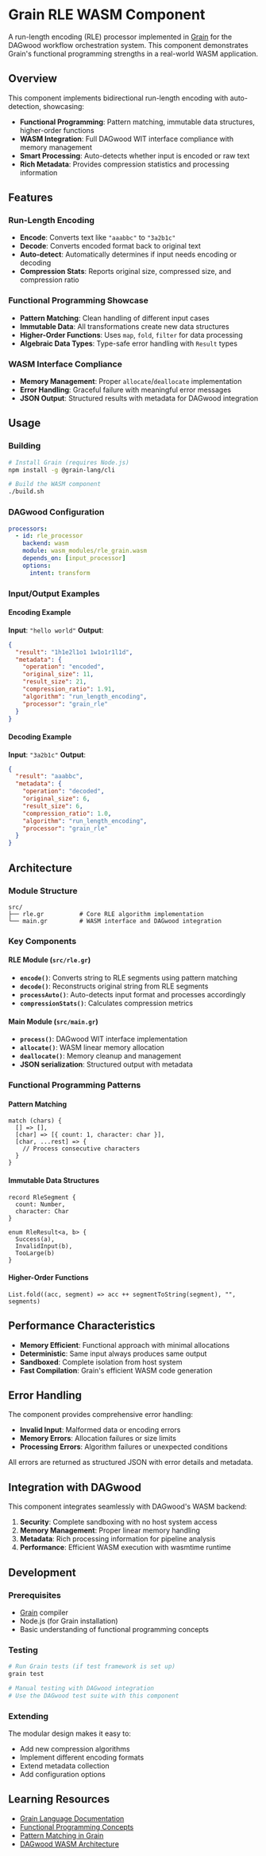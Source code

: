 # Grain RLE WASM Component

A run-length encoding (RLE) processor implemented in [Grain](https://grain-lang.org/) for the DAGwood workflow orchestration system. This component demonstrates Grain's functional programming strengths in a real-world WASM application.

## Overview

This component implements bidirectional run-length encoding with auto-detection, showcasing:

- **Functional Programming**: Pattern matching, immutable data structures, higher-order functions
- **WASM Integration**: Full DAGwood WIT interface compliance with memory management
- **Smart Processing**: Auto-detects whether input is encoded or raw text
- **Rich Metadata**: Provides compression statistics and processing information

## Features

### Run-Length Encoding
- **Encode**: Converts text like `"aaabbc"` to `"3a2b1c"`
- **Decode**: Converts encoded format back to original text
- **Auto-detect**: Automatically determines if input needs encoding or decoding
- **Compression Stats**: Reports original size, compressed size, and compression ratio

### Functional Programming Showcase
- **Pattern Matching**: Clean handling of different input cases
- **Immutable Data**: All transformations create new data structures
- **Higher-Order Functions**: Uses `map`, `fold`, `filter` for data processing
- **Algebraic Data Types**: Type-safe error handling with `Result` types

### WASM Interface Compliance
- **Memory Management**: Proper `allocate`/`deallocate` implementation
- **Error Handling**: Graceful failure with meaningful error messages
- **JSON Output**: Structured results with metadata for DAGwood integration

## Usage

### Building

```bash
# Install Grain (requires Node.js)
npm install -g @grain-lang/cli

# Build the WASM component
./build.sh
```

### DAGwood Configuration

```yaml
processors:
  - id: rle_processor
    backend: wasm
    module: wasm_modules/rle_grain.wasm
    depends_on: [input_processor]
    options:
      intent: transform
```

### Input/Output Examples

#### Encoding Example
**Input**: `"hello world"`
**Output**:
```json
{
  "result": "1h1e2l1o1 1w1o1r1l1d",
  "metadata": {
    "operation": "encoded",
    "original_size": 11,
    "result_size": 21,
    "compression_ratio": 1.91,
    "algorithm": "run_length_encoding",
    "processor": "grain_rle"
  }
}
```

#### Decoding Example
**Input**: `"3a2b1c"`
**Output**:
```json
{
  "result": "aaabbc",
  "metadata": {
    "operation": "decoded",
    "original_size": 6,
    "result_size": 6,
    "compression_ratio": 1.0,
    "algorithm": "run_length_encoding",
    "processor": "grain_rle"
  }
}
```

## Architecture

### Module Structure
```
src/
├── rle.gr          # Core RLE algorithm implementation
└── main.gr         # WASM interface and DAGwood integration
```

### Key Components

#### RLE Module (`src/rle.gr`)
- **`encode()`**: Converts string to RLE segments using pattern matching
- **`decode()`**: Reconstructs original string from RLE segments
- **`processAuto()`**: Auto-detects input format and processes accordingly
- **`compressionStats()`**: Calculates compression metrics

#### Main Module (`src/main.gr`)
- **`process()`**: DAGwood WIT interface implementation
- **`allocate()`**: WASM linear memory allocation
- **`deallocate()`**: Memory cleanup and management
- **JSON serialization**: Structured output with metadata

### Functional Programming Patterns

#### Pattern Matching
```grain
match (chars) {
  [] => [],
  [char] => [{ count: 1, character: char }],
  [char, ...rest] => {
    // Process consecutive characters
  }
}
```

#### Immutable Data Structures
```grain
record RleSegment {
  count: Number,
  character: Char
}

enum RleResult<a, b> {
  Success(a),
  InvalidInput(b),
  TooLarge(b)
}
```

#### Higher-Order Functions
```grain
List.fold((acc, segment) => acc ++ segmentToString(segment), "", segments)
```

## Performance Characteristics

- **Memory Efficient**: Functional approach with minimal allocations
- **Deterministic**: Same input always produces same output
- **Sandboxed**: Complete isolation from host system
- **Fast Compilation**: Grain's efficient WASM code generation

## Error Handling

The component provides comprehensive error handling:

- **Invalid Input**: Malformed data or encoding errors
- **Memory Errors**: Allocation failures or size limits
- **Processing Errors**: Algorithm failures or unexpected conditions

All errors are returned as structured JSON with error details and metadata.

## Integration with DAGwood

This component integrates seamlessly with DAGwood's WASM backend:

1. **Security**: Complete sandboxing with no host system access
2. **Memory Management**: Proper linear memory handling
3. **Metadata**: Rich processing information for pipeline analysis
4. **Performance**: Efficient WASM execution with wasmtime runtime

## Development

### Prerequisites
- [Grain](https://grain-lang.org/) compiler
- Node.js (for Grain installation)
- Basic understanding of functional programming concepts

### Testing
```bash
# Run Grain tests (if test framework is set up)
grain test

# Manual testing with DAGwood integration
# Use the DAGwood test suite with this component
```

### Extending
The modular design makes it easy to:
- Add new compression algorithms
- Implement different encoding formats
- Extend metadata collection
- Add configuration options

## Learning Resources

- [Grain Language Documentation](https://grain-lang.org/docs/)
- [Functional Programming Concepts](https://grain-lang.org/docs/guide/functions)
- [Pattern Matching in Grain](https://grain-lang.org/docs/guide/pattern_matching)
- [DAGwood WASM Architecture](../../docs/walkthrough/src/wasm-architecture.md)
